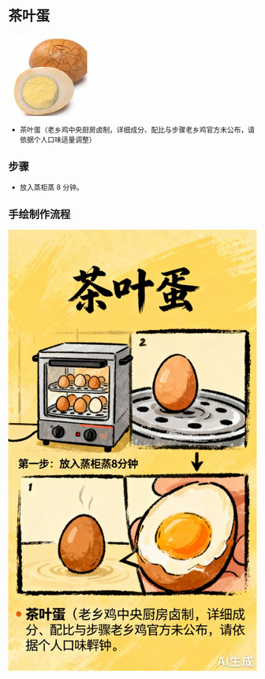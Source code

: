 # 茶叶蛋

![茶叶蛋](../images/茶叶蛋.png)


- 茶叶蛋（老乡鸡中央厨房卤制，详细成分、配比与步骤老乡鸡官方未公布，请依据个人口味适量调整）

## 步骤
- 放入蒸柜蒸 8 分钟。


## 手绘制作流程

![手绘制作流程](../images/早餐/茶叶蛋.jpg)
